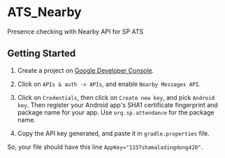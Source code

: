 # ATS_Nearby
Presence checking with Nearby API for SP ATS

Getting Started
---------------

1. Create a project on
[Google Developer Console](https://console.developers.google.com/). 

1. Click on `APIs & auth -> APIs`, and enable `Nearby Messages API`.

1. Click on `Credentials`, then click on `Create new key`, and pick
`Android key`. Then register your Android app's SHA1 certificate
fingerprint and package name for your app. Use
`org.sp.attendance`
for the package name.

1. Copy the API key generated, and paste it in `gradle.properties` file.

So, your file should have this line `AppKey="1337shamaladingdong420"`.